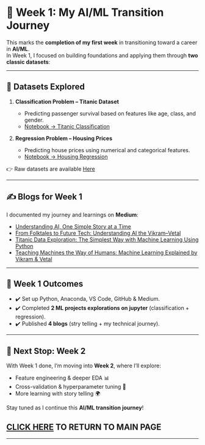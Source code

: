 # 🚀 Week 1: My AI/ML Transition Journey  

This marks the **completion of my first week** in transitioning toward a career in **AI/ML**.  
In Week 1, I focused on building foundations and applying them through **two classic datasets**:  

---

## 📂 Datasets Explored  
1. **Classification Problem – Titanic Dataset**  
   - Predicting passenger survival based on features like age, class, and gender.  
   - [Notebook → Titanic Classification](./titanicExploration.ipynb)   

2. **Regression Problem – Housing Prices**  
   - Predicting house prices using numerical and categorical features.  
   - [Notebook → Housing Regression](./hosuingPrice.ipynb)  

👉 Raw datasets are available [Here](https://github.com/adityanarayan007/ml-portfolio/tree/main/datasets)

---

## ✍️ Blogs for Week 1  
I documented my journey and learnings on **Medium**:  
- [Understanding AI, One Simple Story at a Time](https://medium.com/@aiwithaditya/understanding-ai-one-simple-story-at-a-time-d5ae679183f4)  
- [From Folktales to Future Tech: Understanding AI the Vikram–Vetal](https://medium.com/@aiwithaditya/from-folktales-to-future-tech-understanding-ai-the-vikram-vetal-way-0cdf6e0954fe) 
- [Titanic Data Exploration: The Simplest Way with Machine Learning Using Python](https://medium.com/@aiwithaditya/titanic-data-exploration-the-simplest-way-with-machine-learning-using-python-371311159c35)
- [Teaching Machines the Way of Humans: Machine Learning Explained by Vikram & Vetal](https://medium.com/@aiwithaditya/teaching-machines-the-way-of-humans-machine-learning-explained-by-vikram-vetal-7344378db644)
  

---

## 🎯 Week 1 Outcomes  
- ✔️ Set up Python, Anaconda, VS Code, GitHub & Medium.  
- ✔️ Completed **2 ML projects explorations on jupyter** (classification + regression).  
- ✔️ Published **4 blogs** (stry telling + my technical journey).    

---

## 🔮 Next Stop: Week 2  
With Week 1 done, I’m moving into **Week 2**, where I’ll explore:  
- Feature engineering & deeper EDA 📊  
- Cross-validation & hyperparameter tuning 🔧  
- More learning with story telling 🌍  

Stay tuned as I continue this **AI/ML transition journey**!  

## [CLICK HERE](https://github.com/adityanarayan007/ml-portfolio/tree/main) TO RETURN TO MAIN PAGE
---
